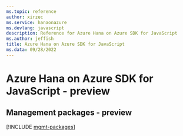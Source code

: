 ```yaml
---
ms.topic: reference
author: xirzec
ms.service: hanaonazure
ms.devlang: javascript
description: Reference for Azure Hana on Azure SDK for JavaScript
ms.author: jeffish
title: Azure Hana on Azure SDK for JavaScript
ms.data: 09/28/2022
---
```

# Azure Hana on Azure SDK for JavaScript - preview

## Management packages - preview
[!INCLUDE [mgmt-packages](hana-on-azure-mgmt-index.md)]